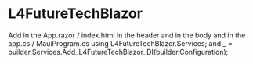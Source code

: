# L4FutureTechBlazor

Add in the App.razor / index.html in the header <link rel="stylesheet" href="_content/L4FutureTech.public.L4FutureTechBlazor/css/l4fcomponentbundle.css" />
and in the body <script src="_content/L4FutureTech.public.L4FutureTechBlazor/js/l4fcomponentbundle.js"></script>
and in the app.cs / MauiProgram.cs using L4FutureTechBlazor.Services; and _ = builder.Services.Add_L4FutureTechBlazor_DI(builder.Configuration);